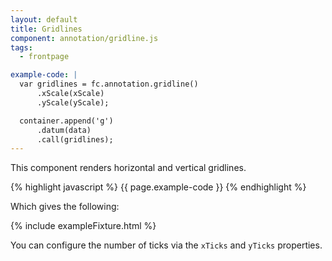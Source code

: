 ```yaml
---
layout: default
title: Gridlines
component: annotation/gridline.js
tags:
  - frontpage

example-code: |
  var gridlines = fc.annotation.gridline()
      .xScale(xScale)
      .yScale(yScale);

  container.append('g')
      .datum(data)
      .call(gridlines);
---
```


This component renders horizontal and vertical gridlines.

{% highlight javascript %}
{{ page.example-code }}
{% endhighlight %}

Which gives the following:

{% include exampleFixture.html %}

You can configure the number of ticks via the `xTicks` and `yTicks` properties.



